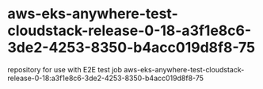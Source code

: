 # aws-eks-anywhere-test-cloudstack-release-0-18-a3f1e8c6-3de2-4253-8350-b4acc019d8f8-75
repository for use with E2E test job aws-eks-anywhere-test-cloudstack-release-0-18:a3f1e8c6-3de2-4253-8350-b4acc019d8f8-75
